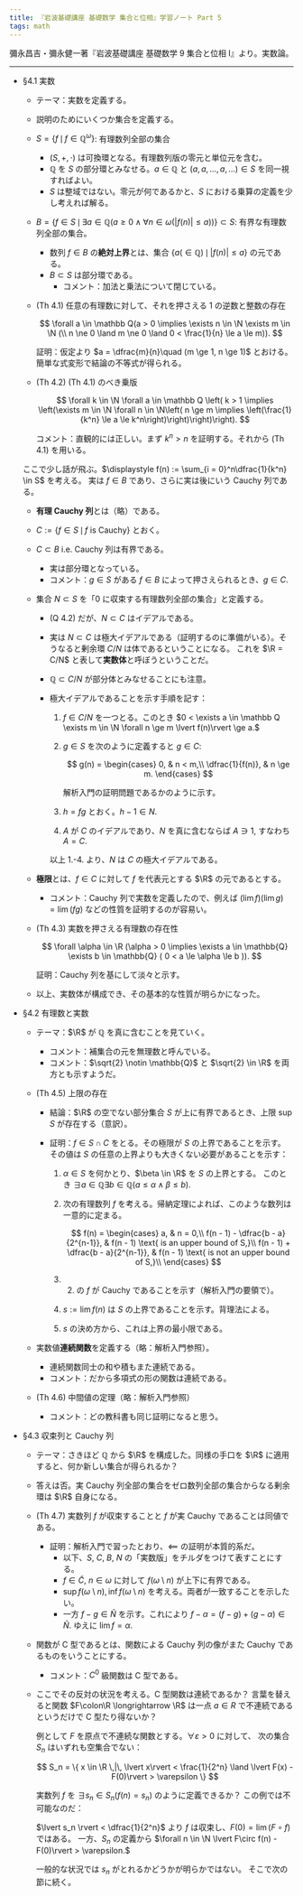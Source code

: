 ```yaml
---
title: 『岩波基礎講座 基礎数学 集合と位相』学習ノート Part 5
tags: math
---
```


彌永昌吉・彌永健一著『岩波基礎講座 基礎数学 9 集合と位相 I』より。実数論。

----

* §4.1 実数
  * テーマ：実数を定義する。
  * 説明のためにいくつか集合を定義する。
  * $S = \lbrace f\,\mid\, f \in \mathbb Q^\omega\rbrace$: 有理数列全部の集合
    * $(S, +, \cdot)$ は可換環となる。有理数列版の零元と単位元を含む。
    * $\mathbb Q$ を $S$ の部分環とみなせる。$a \in \mathbb Q$ と $(a, a, \dotsc, a, \dotsc) \in S$ を同一視すればよい。
    * $S$ は整域ではない。零元が何であるかと、$S$ における乗算の定義を少し考えれば解る。
  * $B = \lbrace f \in S\,\mid\, \exists a \in \mathbb Q (a \ge 0 \land \forall n \in \omega(\lvert f(n)\rvert \le a))\rbrace \subset S$: 有界な有理数列全部の集合。
    * 数列 $f \in B$ の**絶対上界**とは、集合 $\lbrace a (\in \mathbb Q) \,\mid\, \lvert f(n)\rvert \le a\rbrace$ の元である。
    * $B \subset S$ は部分環である。
      * コメント：加法と乗法について閉じている。
  * (Th 4.1) 任意の有理数に対して、それを押さえる 1 の逆数と整数の存在

    $$
    \forall a \in \mathbb Q(a > 0 \implies
      \exists n \in \N \exists m \in \N (\\
          n \ne 0 \land m \ne 0 \land
              0 < \frac{1}{n} \le a \le m)).
    $$

    証明：仮定より $a = \dfrac{m}{n}\quad (m \ge 1, n \ge 1)$ とおける。
    簡単な式変形で結論の不等式が得られる。

  * (Th 4.2) (Th 4.1) のべき乗版

    $$
    \forall k \in \N \forall a \in \mathbb Q \left(
        k > 1 \implies \left(\exists m \in \N
            \forall n \in \N\left(
                n \ge m \implies
                \left(\frac{1}{k^n} \le a \le k^n\right)\right)\right)\right).
    $$

    コメント：直観的には正しい。まず $k^n > n$ を証明する。それから (Th 4.1) を用いる。

  ここで少し話が飛ぶ。$\displaystyle f(n) := \sum_{i = 0}^n\dfrac{1}{k^n} \in S$ を考える。
  実は $f \in B$ であり、さらに実は後にいう Cauchy 列である。

  * **有理 Cauchy 列**とは（略）である。
  * $C := \lbrace f \in S\,\mid\, f\text{ is Cauchy}\rbrace$ とおく。
  * $C \subset B$ i.e. Cauchy 列は有界である。
    * 実は部分環となっている。
    * コメント：$g \in S$ がある $f \in B$ によって押さえられるとき、$g \in C.$

  * 集合 $N \subset S$ を「0 に収束する有理数列全部の集合」と定義する。
    * (Q 4.2) だが、$N \subset C$ はイデアルである。
    * 実は $N \subset C$ は極大イデアルである（証明するのに準備がいる）。そうなると剰余環 $C/N$ は体であるということになる。
      これを $\R = C/N$ と表して**実数体**と呼ぼうということだ。
    * $\mathbb Q \subset C/N$ が部分体とみなせることにも注意。
    * 極大イデアルであることを示す手順を記す：

      1. $f \in C/N$ を一つとる。このとき $0 < \exists a \in \mathbb Q \exists m \in \N \forall n \ge m \lvert f(n)\rvert \ge a.$
      2. $g \in S$ を次のように定義すると $g \in C:$

         $$
         g(n) = \begin{cases}
             0, & n < m,\\
             \dfrac{1}{f(n)}, & n \ge m.
         \end{cases}
         $$

         解析入門の証明問題であるかのように示す。
      3. $h = fg$ とおく。$h - 1 \in N.$
      4. $A$ が $C$ のイデアルであり、$N$ を真に含むならば $A \ni 1,$ すなわち $A = C.$

      以上 1.-4. より、$N$ は $C$ の極大イデアルである。
  * **極限**とは、$f \in C$ に対して $f$ を代表元とする $\R$ の元であるとする。
    * コメント：Cauchy 列で実数を定義したので、例えば $(\lim f)(\lim g) = \lim(fg)$ などの性質を証明するのが容易い。
  * (Th 4.3) 実数を押さえる有理数の存在性

    $$
    \forall \alpha \in \R (\alpha > 0 \implies \exists a \in \mathbb{Q} \exists b \in \mathbb{Q} (
       0 < a \le \alpha \le b
    )).
    $$

    証明：Cauchy 列を基にして淡々と示す。
  * 以上、実数体が構成でき、その基本的な性質が明らかになった。

* §4.2 有理数と実数
  * テーマ：$\R$ が $\mathbb{Q}$ を真に含むことを見ていく。
    * コメント：補集合の元を無理数と呼んでいる。
    * コメント：$\sqrt{2} \notin \mathbb{Q}$ と $\sqrt{2} \in \R$ を両方とも示すようだ。
  * (Th 4.5) 上限の存在
    * 結論：$\R$ の空でない部分集合 $S$ が上に有界であるとき、上限 $\sup S$ が存在する（意訳）。
    * 証明：$f \in S \cap C$ をとる。その極限が $S$ の上界であることを示す。
      その値は $S$ の任意の上界よりも大きくない必要があることを示す：

      1. $\alpha \in S$ を何かとり、$\beta \in \R$ を $S$ の上界とする。
         このとき $\exists a \in \mathbb Q \exists b \in \mathbb Q (a \le \alpha \land \beta \le b).$
      2. 次の有理数列 $f$ を考える。帰納定理によれば、このような数列は一意的に定まる。

         $$
         f(n) = \begin{cases}
             a, & n = 0,\\
             f(n - 1) - \dfrac{b - a}{2^{n-1}}, & f(n - 1) \text{ is an upper bound of S,}\\
             f(n - 1) + \dfrac{b - a}{2^{n-1}}, & f(n - 1) \text{ is not an upper bound of S,}\\
         \end{cases}
         $$

      3. 2. の $f$ が Cauchy であることを示す（解析入門の要領で）。
      4. $s := \lim f(n)$ は $S$ の上界であることを示す。背理法による。
      5. $s$ の決め方から、これは上界の最小限である。

  * 実数値**連続関数**を定義する（略：解析入門参照）。
    * 連続関数同士の和や積もまた連続である。
    * コメント：だから多項式の形の関数は連続である。

  * (Th 4.6) 中間値の定理（略：解析入門参照）
    * コメント：どの教科書も同じ証明になると思う。
* §4.3 収束列と Cauchy 列
  * テーマ：さきほど $\mathbb{Q}$ から $\R$ を構成した。同様の手口を $\R$ に適用すると、何か新しい集合が得られるか？
  * 答えは否。実 Cauchy 列全部の集合をゼロ数列全部の集合からなる剰余環は $\R$ 自身になる。
  * (Th 4.7) 実数列 $f$ が収束することと $f$ が実 Cauchy であることは同値である。
    * 証明：解析入門で習ったとおり、$\impliedby$ の証明が本質的系だ。
      * 以下、$S$, $C$, $B$, $N$ の「実数版」をチルダをつけて表すことにする。
      * $f \in \tilde{C}$, $n \in \omega$ に対して $f(\omega\setminus n)$ が上下に有界である。
      * $\sup{f(\omega\setminus n)}, \inf{f(\omega\setminus n)}$ を考える。両者が一致することを示したい。
      * 一方 $f - g \in \tilde N$ を示す。これにより $f - \alpha = (f - g) + (g - \alpha) \in \tilde N.$
        ゆえに $\lim f = \alpha.$

  * 関数が C 型であるとは、関数による Cauchy 列の像がまた Cauchy であるものをいうことにする。
    * コメント：$C^0$ 級関数は C 型である。
  * ここでその反対の状況を考える。C 型関数は連続であるか？
    言葉を替えると関数 $F\colon\R \longrightarrow \R$ は一点 $a \in R$ で不連続であるというだけで
    C 型たり得ないか？

    例として $F$ を原点で不連続な関数とする。$\forall \varepsilon > 0$ に対して、
    次の集合 $S_n$ はいずれも空集合でない：

    $$
    S_n = \{ x \in \R \,|\, \lvert x\rvert < \frac{1}{2^n} \land \lvert F(x) - F(0)\rvert > \varepsilon \}
    $$

    実数列 $f$ を $\exists s_n \in S_n (f(n) = s_n)$ のように定義できるか？
    この例では不可能なのだ：

    $\lvert s_n \rvert < \dfrac{1}{2^n}$ より $f$ は収束し、$F(0) = \lim(F \circ f)$ ではある。
    一方、$S_n$ の定義から $\forall n \in \N \lvert F\circ f(n) - F(0)\rvert > \varepsilon.$

    一般的な状況では $s_n$ がとれるかどうかが明らかではない。
    そこで次の節に続く。
